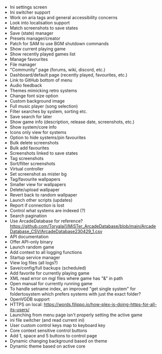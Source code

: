 - Ini settings screen
- Ini switcher support
- Work on aria tags and general accessibility concerns
- Look into localisation support
- Match screenshots to save states
- Save (state) manager
- Presets manager/creator
- Patch for SAM to use BGM shutdown commands
- Show current playing game
- Show recently played games list
- Manage favourites
- File manager
- "Community" page (forums, wiki, discord, etc.)
- Dashboard/default page (recently played, favourites, etc.)
- Link to GitHub bottom of menu
- Audio feedback
- Themes mimicking retro systems
- Change font size option
- Custom background image
- Full music player (song selection)
- Filter searches by system, sorting etc.
- Save search for later
- Show game info (description, release date, screenshots, etc.)
- Show system/core info
- Icons only view for systems
- Option to hide systems/pin favourites
- Bulk delete screenshots
- Bulk add favourites
- Screenshots linked to save states
- Tag screenshots
- Sort/filter screenshots
- Virtual controller
- Set screenshot as mister bg
- Tag/favourite wallpapers
- Smaller view for wallpapers
- Delete/upload wallpaper
- Revert back to random wallpaper
- Launch other scripts (updates)
- Report if connection is lost
- Control what systems are indexed (?)
- Search pagination
- Use ArcadeDatabase for reference? https://github.com/Toryalai1/MiSTer_ArcadeDatabase/blob/main/ArcadeDatabase_CSV/ArcadeDatabase230429_1.csv
- API documentation
- Offer API-only binary
- Launch random game
- Add context to all logging functions
- Startup service manager
- View log files (all logs?)
- Save/config/full backups (scheduled)
- Add favorite for currently playing game
- XML read error on mgl files where game has "&" in path
- Open manual for currently running game
- To handle setname index, an improved "get single system" for foldertosystem which prefers systems with just the exact folder?
- OpenVGDB support
- HTTPS on local: https://words.filippo.io/how-plex-is-doing-https-for-all-its-users/
- Launching from menu page isn't properly setting the active game
- ini file switcher (and read current ini)
- User custom control keys map to keyboard key
- Core context sensitive control buttons
- Add 1, space and 5 buttons to control page
- Dynamic changing background based on theme
- Dynamic theme based on active core